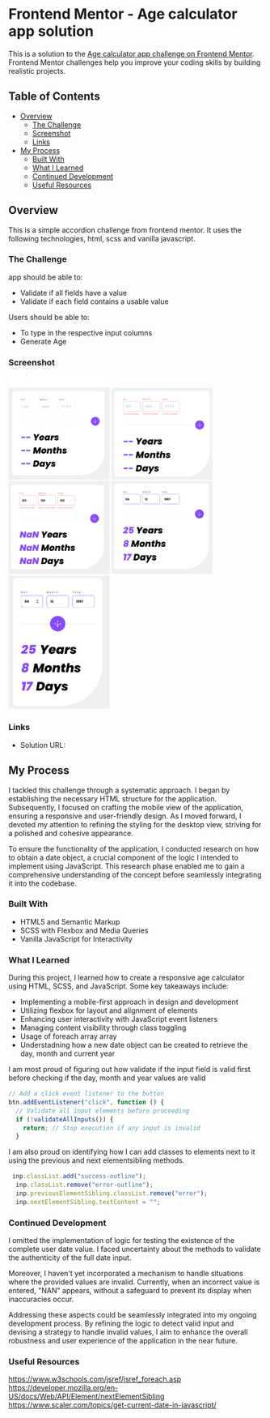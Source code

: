 # Frontend Mentor - Age calculator app solution

This is a solution to the [Age calculator app challenge on Frontend Mentor](https://www.frontendmentor.io/challenges/age-calculator-app-dF9DFFpj-Q). Frontend Mentor challenges help you improve your coding skills by building realistic projects.

## Table of Contents

- [Overview](#overview)
  - [The Challenge](#the-challenge)
  - [Screenshot](#screenshot)
  - [Links](#links)
- [My Process](#my-process)
  - [Built With](#built-with)
  - [What I Learned](#what-i-learned)
  - [Continued Development](#continued-development)
  - [Useful Resources](#useful-resources)

## Overview

This is a simple accordion challenge from frontend mentor. It uses the following technologies, html, scss and vanilla javascript.

### The Challenge

app should be able to:

- Validate if all fields have a value
- Validate if each field contains a usable value

Users should be able to:

- To type in the respective input columns
- Generate Age

### Screenshot

<img src="./image.png" alt="test" width="200" />
<img src="./image-1.png" alt="test" width="200" />
<img src="./image-2.png" alt="test" width="200" />
<img src="./image-3.png" alt="test" width="200" />
<img src="./image-4.png" alt="test" width="200" />

### Links

- Solution URL:

## My Process

I tackled this challenge through a systematic approach. I began by establishing the necessary HTML structure for the application. Subsequently, I focused on crafting the mobile view of the application, ensuring a responsive and user-friendly design. As I moved forward, I devoted my attention to refining the styling for the desktop view, striving for a polished and cohesive appearance.

To ensure the functionality of the application, I conducted research on how to obtain a date object, a crucial component of the logic I intended to implement using JavaScript. This research phase enabled me to gain a comprehensive understanding of the concept before seamlessly integrating it into the codebase.

### Built With

- HTML5 and Semantic Markup
- SCSS with Flexbox and Media Queries
- Vanilla JavaScript for Interactivity

### What I Learned

During this project, I learned how to create a responsive age calculator using HTML, SCSS, and JavaScript. Some key takeaways include:

- Implementing a mobile-first approach in design and development
- Utilizing flexbox for layout and alignment of elements
- Enhancing user interactivity with JavaScript event listeners
- Managing content visibility through class toggling
- Usage of foreach array array
- Understadning how a new date object can be created to retrieve the day, month and current year

I am most proud of figuring out how validate if the input field is valid first before checking if the day, month and year values are valid

```javascript
// Add a click event listener to the button
btn.addEventListener("click", function () {
  // Validate all input elements before proceeding
  if (!validateAllInputs()) {
    return; // Stop execution if any input is invalid
  }

```

I am also proud on identifying how I can add classes to elements next to it using the previous and next elementsibling methods.

```javascript
 inp.classList.add("success-outline");
  inp.classList.remove("error-outline");
  inp.previousElementSibling.classList.remove("error");
  inp.nextElementSibling.textContent = "";
```

### Continued Development

I omitted the implementation of logic for testing the existence of the complete user date value. I faced uncertainty about the methods to validate the authenticity of the full date input.

Moreover, I haven't yet incorporated a mechanism to handle situations where the provided values are invalid. Currently, when an incorrect value is entered, "NAN" appears, without a safeguard to prevent its display when inaccuracies occur.

Addressing these aspects could be seamlessly integrated into my ongoing development process. By refining the logic to detect valid input and devising a strategy to handle invalid values, I aim to enhance the overall robustness and user experience of the application in the near future.

### Useful Resources

https://www.w3schools.com/jsref/jsref_foreach.asp
https://developer.mozilla.org/en-US/docs/Web/API/Element/nextElementSibling
https://www.scaler.com/topics/get-current-date-in-javascript/
